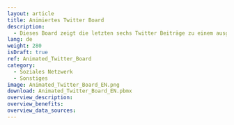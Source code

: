 ```yaml
---
layout: article
title: Animiertes Twitter Board
description: 
  - Dieses Board zeigt die letzten sechs Twitter Beiträge zu einem ausgewählten Hashtag. Der aktuellste Beitrag wird in der Mitte angezeigt, die anderen fünf laufen mittels einer sogenannten Live Tile Box nacheinander durch.
lang: de
weight: 280
isDraft: true
ref: Animated_Twitter_Board
category:
  - Soziales Netzwerk
  - Sonstiges
image: Animated_Twitter_Board_EN.png
download: Animated_Twitter_Board_EN.pbmx
overview_description:
overview_benefits:
overview_data_sources:
---
```

